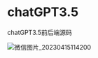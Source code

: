 # chatGPT3.5
chatGPT3.5前后端源码

![微信图片_20230415114200](https://user-images.githubusercontent.com/125850273/232181339-25dfe243-971e-4c72-866f-744551d45795.jpg)


